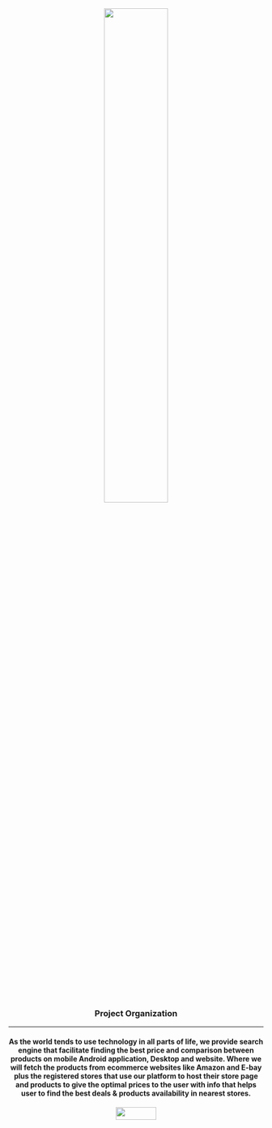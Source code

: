 <div align="center"><img width="50%" height="50%" src="https://user-images.githubusercontent.com/63168118/138922006-a93a3a74-6748-4f6a-934a-0c163e1c2131.png"/>
<h3>Project Organization</h3>
<hr>

<h4>As the world tends to use technology in all parts of life, we provide search engine that facilitate finding the best price and comparison between products on mobile Android application, Desktop and website. Where we will fetch the products from ecommerce websites like Amazon and E-bay plus the registered stores that use our platform to host their store page and products to give the optimal prices to the user with info that helps user to find the best deals & products availability in nearest stores. </h4>
   <a href="https://github.com/antonkomarev/github-profile-views-counter"><img height="25em" width="80em" src="https://komarev.com/ghpvc/?username=SaleHunter&style=flat&color=blueviolet&label=Views"/></a>
  
</div>
